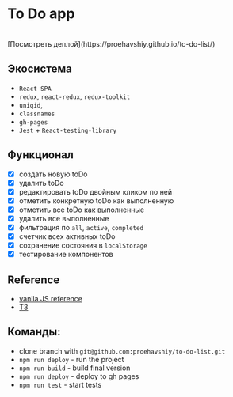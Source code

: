 # To Do app

<br />
[Посмотреть деплой](https://proehavshiy.github.io/to-do-list/)

<br/>

## Экосистема
* `React SPA`
* `redux`, `react-redux`, `redux-toolkit`
* `uniqid`,
* `classnames`
* `gh-pages`
* `Jest` + `React-testing-library`

## Функционал
- [x] создать новую toDo
- [x] удалить toDo
- [x] редактировать toDo двойным кликом по ней
- [x] отметить конкретную toDo как выполненную
- [x] отметить все toDo как выполненные
- [x] удалить все выполненные
- [x] фильтрация по `all`, `active`, `completed`
- [x] счетчик всех активных toDo
- [x] сохранение состояния в `localStorage`
- [x] тестирование компонентов

## Reference
* [vanila JS reference](https://codepen.io/hanhttm/pen/WjBdbz)
* [ТЗ](https://docs.google.com/document/d/1X9zMnAAU9vvEzdYtSEeeram8Kur5o-py5ChKlK5TIa8/edit#)

## Команды:
* clone branch with `git@github.com:proehavshiy/to-do-list.git`
* `npm run deploy` - run the project
* `npm run build` - build final version
* `npm run deploy` - deploy to gh pages
* `npm run test` - start tests
